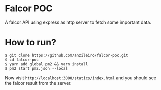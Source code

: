 # Falcor POC
A falcor API using express as http server to fetch some important data.

# How to run?

```
$ git clone https://github.com/anzileiro/falcor-poc.git
$ cd falcor-poc
$ yarn add global pm2 && yarn install
$ pm2 start pm2.json --local
```
Now visit `http://localhost:3000/statics/index.html` and you should see the falcor result from the server.






